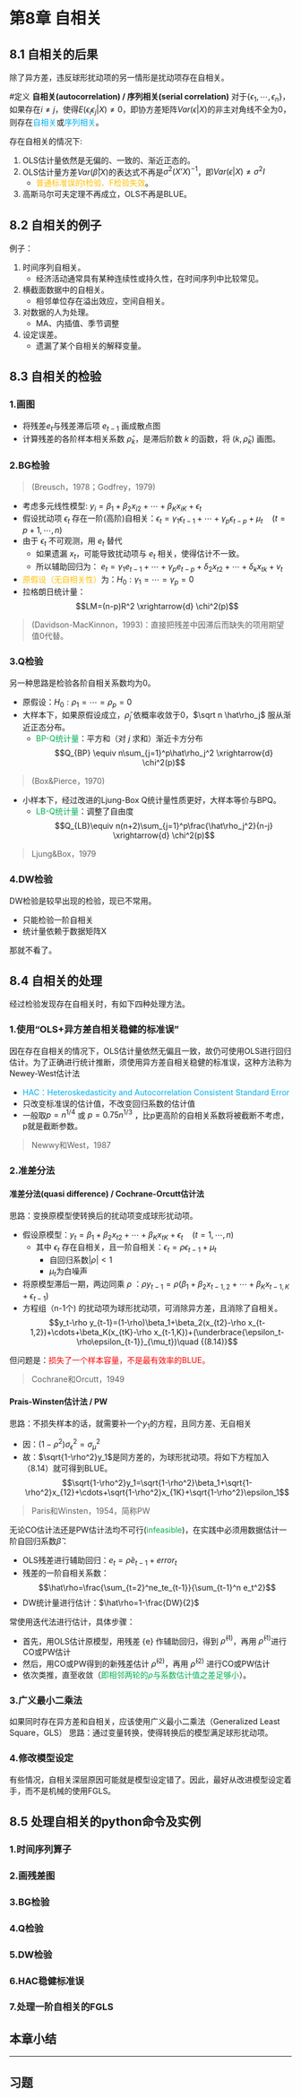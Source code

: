 # 第8章 自相关

## 8.1 自相关的后果

除了异方差，违反球形扰动项的另一情形是扰动项存在自相关。

#定义 **自相关(autocorrelation) / 序列相关(serial correlation)**
对于$\{\epsilon_1,\cdots,\epsilon_n\}$，如果存在$i \ne j$，使得$E(\epsilon_i\epsilon_j|X)\ne 0$，即协方差矩阵$Var(\epsilon|X)$的非主对角线不全为0，则存在<span style="color:#00b0f0">自相关</span>或<span style="color:#00b0f0">序列相关</span>。

存在自相关的情况下:
1. OLS估计量依然是无偏的、一致的、渐近正态的。
2. OLS估计量方差$Var(\hat\beta|X)$的表达式不再是$\sigma^2(X’X)^{-1}$，即$Var(\epsilon|X) \ne \sigma^2I$
	- <span style="color:#ffc000">普通标准误的t检验、F检验失效</span>。
3. 高斯马尔可夫定理不再成立，OLS不再是BLUE。
## 8.2 自相关的例子

例子：
1. 时间序列自相关。
	- 经济活动通常具有某种连续性或持久性，在时间序列中比较常见。
2. 横截面数据中的自相关。
	- 相邻单位存在溢出效应，空间自相关。
3. 对数据的人为处理。
	- MA、内插值、季节调整
4. 设定误差。
	- 遗漏了某个自相关的解释变量。
## 8.3 自相关的检验
### 1.画图
- 将残差$e_t$与残差滞后项 $e_{t-1}$ 画成散点图
- 计算残差的各阶样本相关系数 $\hat\rho_k$，是滞后阶数 $k$ 的函数，将 $(k,\hat\rho_k)$ 画图。
### 2.BG检验

>(Breusch，1978；Godfrey，1979)

- 考虑多元线性模型: $y_i=\beta_1+\beta_2x_{i2}+\cdots+\beta_Kx_{iK}+\epsilon_t$
- 假设扰动项 $\epsilon_t$ 存在一阶(高阶)自相关：$\epsilon_t = \gamma_1\epsilon_{t-1} +\cdots+\gamma_p\epsilon_{t-p}+ \mu_t \quad (t = p+1,\cdots,n)$
- 由于 $\epsilon_t$ 不可观测，用 $e_t$ 替代
	- 如果遗漏 $x_{t}$，可能导致扰动项与 $e_t$ 相关，使得估计不一致。
	- 所以辅助回归为： $e_t=\gamma_1e_{t-1} +\cdots+\gamma_pe_{t-p}+ \delta_2x_{t2} +\cdots+\delta_kx_{tk}+ v_t$
- <span style="color:#ffc000">原假设（无自相关性）</span>为：$H_0:\gamma_1=\cdots=\gamma_p=0$
- 拉格朗日统计量：$$LM=(n-p)R^2 \xrightarrow{d} \chi^2(p)$$

> (Davidson-MacKinnon，1993)：直接把残差中因滞后而缺失的项用期望值0代替。
### 3.Q检验

另一种思路是检验各阶自相关系数均为0。
- 原假设：$H_0:\rho_1=\cdots=\rho_p=0$
- 大样本下，如果原假设成立，$\hat\rho_j$ 依概率收敛于0，$\sqrt n \hat\rho_j$ 服从渐近正态分布。
	- <span style="color:#00b050">BP-Q统计量</span>：平方和（对 $j$ 求和）渐近卡方分布$$Q_{BP} \equiv n\sum_{j=1}^p\hat\rho_j^2 \xrightarrow{d} \chi^2(p)$$
>  (Box&Pierce，1970)
- 小样本下，经过改进的Ljung-Box Q统计量性质更好，大样本等价与BPQ。
	- <span style="color:#00b050">LB-Q统计量</span>：调整了自由度$$Q_{LB}\equiv n(n+2)\sum_{j=1}^p\frac{\hat\rho_j^2}{n-j} \xrightarrow{d} \chi^2(p)$$
> Ljung&Box，1979
### 4.DW检验

DW检验是较早出现的检验，现已不常用。
- 只能检验一阶自相关
- 统计量依赖于数据矩阵X

那就不看了。
## 8.4 自相关的处理

经过检验发现存在自相关时，有如下四种处理方法。
### 1.使用“OLS+异方差自相关稳健的标准误”

因在存在自相关的情况下，OLS估计量依然无偏且一致，故仍可使用OLS进行回归估计。为了正确进行统计推断，须使用异方差自相关稳健的标准误，这种方法称为Newey-West估计法
- <span style="color:#00b0f0">HAC：Heteroskedasticity and Autocorrelation Consistent Standard Error</span>
- 只改变标准误的估计值，不改变回归系数的估计值
- 一般取$p=n^{1/4}$ 或 $p=0.75n^{1/3}$ ，比p更高阶的自相关系数将被截断不考虑，p就是截断参数。

> Newwy和West，1987
### 2.准差分法

#### 准差分法(quasi difference) / Cochrane-Orcutt估计法 

思路：变换原模型使转换后的扰动项变成球形扰动项。
- 假设原模型：$y_t=\beta_1+\beta_2x_{t2}+\cdots+\beta_Kx_{tK}+\epsilon_t \quad (t=1,\cdots,n)$
	- 其中 $\epsilon_t$ 存在自相关，且一阶自相关：$\epsilon_t=\rho\epsilon_{t-1}+\mu_t$
		- 自回归系数$|\rho|<1$
		- $\mu_t$为白噪声
- 将原模型滞后一期，两边同乘 $\rho$ ：$\rho y_{t-1}=\rho(\beta_1+\beta_2x_{t-1,2}+\cdots+\beta_Kx_{t-1,K}+\epsilon_{t-1})$
- 方程组（n-1个) 的扰动项为球形扰动项，可消除异方差，且消除了自相关。$$y_t-\rho y_{t-1}=(1-\rho)\beta_1+\beta_2(x_{t2}-\rho x_{t-1,2})+\cdots+\beta_K(x_{tK}-\rho x_{t-1,K})+(\underbrace{\epsilon_t-\rho\epsilon_{t-1}}_{\mu_t})\quad {(8.14)}$$

但问题是：<span style="color:#ff0000">损失了一个样本容量，不是最有效率的BLUE。</span>

> Cochrane和Orcutt，1949
#### Prais-Winsten估计法 / PW

思路：不损失样本的话，就需要补一个$y_1$的方程，且同方差、无自相关
- 因：$(1 -\rho^2)\sigma_{\epsilon}^2 = \sigma_{\mu}^2$
- 故：$\sqrt{1-\rho^2}y_1$是同方差的，为球形扰动项。将如下方程加入（8.14）就可得到BLUE。$$\sqrt{1-\rho^2}y_1=\sqrt{1-\rho^2}\beta_1+\sqrt{1-\rho^2}x_{12}+\cdots+\sqrt{1-\rho^2}x_{1K}+\sqrt{1-\rho^2}\epsilon_1$$

> Paris和Winsten，1954，简称PW

无论CO估计法还是PW估计法均不可行(<span style="color:#00b050">infeasible</span>)，在实践中必须用数据估计一阶自回归系数$\hat\beta$：
- OLS残差进行辅助回归：$e_t=\hat\rho e_{t-1}+error_t$
- 残差的一阶自相关系数：$$\hat\rho=\frac{\sum_{t=2}^ne_te_{t-1}}{\sum_{t-1}^n e_t^2}$$
- DW统计量进行估计：$\hat\rho=1-\frac{DW}{2}$

常使用迭代法进行估计，具体步骤：
- 首先，用OLS估计原模型，用残差 {e} 作辅助回归，得到 $\hat\rho^{(1)}$，再用 $\hat\rho^{(1)}$进行CO或PW估计
- 然后，用CO或PW得到的新残差估计 $\hat\rho^{(2)}$，再用 $\hat\rho^{(2)}$ 进行CO或PW估计
- 依次类推，直至收敛（<span style="color:#00b050">即相邻两轮的$\rho$与系数估计值之差足够小</span>）。
### 3.广义最小二乘法

如果同时存在异方差和自相关，应该使用广义最小二乘法（Generalized Least Square，GLS）
思路：通过变量转换，使得转换后的模型满足球形扰动项。


### 4.修改模型设定

有些情况，自相关深层原因可能就是模型设定错了。因此，最好从改进模型设定着手，而不是机械的使用FGLS。
## 8.5 处理自相关的python命令及实例

### 1.时间序列算子
### 2.画残差图
### 3.BG检验
### 4.Q检验
### 5.DW检验
### 6.HAC稳健标准误
### 7.处理一阶自相关的FGLS

## 本章小结
---

## 习题